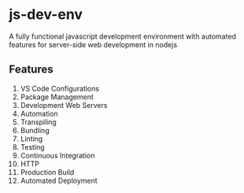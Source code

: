 # js-dev-env
A fully functional javascript development environment with automated features for server-side web development in nodejs

## Features

1. VS Code Configurations
2. Package Management
3. Development Web Servers
4. Automation
5. Transpiling
6. Bundling
7. Linting
8. Testing
9. Continuous Integration 
10. HTTP
11. Production Build
12. Automated Deployment

